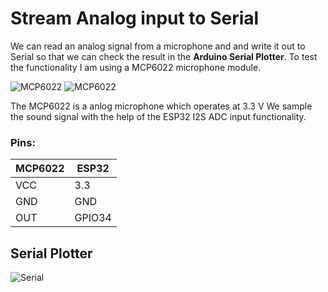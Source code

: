 # Stream Analog input to Serial  

We can read an analog signal from a microphone and and write it out to Serial so that we can check the result in the __Arduino Serial Plotter__. To test the functionality I am using a MCP6022 microphone module.

![MCP6022](https://pschatzmann.github.io/Resources/img/mcp6022.jpeg)
![MCP6022](https://pschatzmann.github.io/Resources/img/mcp6022-1.jpeg)

The MCP6022 is a anlog microphone which operates at 3.3 V
We sample the sound signal with the help of the ESP32 I2S ADC input functionality.

### Pins:
 
| MCP6022 | ESP32
|---------|---------------
| VCC     | 3.3
| GND     | GND
| OUT     | GPIO34


## Serial Plotter

![Serial](https://pschatzmann.github.io/Resources/img/serial_plotter.png)




